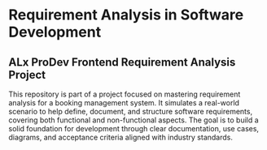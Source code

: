 # Requirement Analysis in Software Development

## ALx ProDev Frontend Requirement Analysis Project

This repository is part of a project focused on mastering requirement analysis for a booking management system. It simulates a real-world scenario to help define, document, and structure software requirements, covering both functional and non-functional aspects. The goal is to build a solid foundation for development through clear documentation, use cases, diagrams, and acceptance criteria aligned with industry standards.
